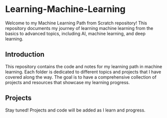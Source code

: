 # Learning-Machine-Learning

Welcome to my Machine Learning Path from Scratch repository! This repository documents my journey of learning machine learning from the basics to advanced topics, including AI, machine learning, and deep learning.

## Introduction
This repository contains the code and notes for my learning path in machine learning. Each folder is dedicated to different topics and projects that I have covered along the way. The goal is to have a comprehensive collection of projects and resources that showcase my learning progress.

## Projects
Stay tuned! Projects and code will be added as I learn and progress.
